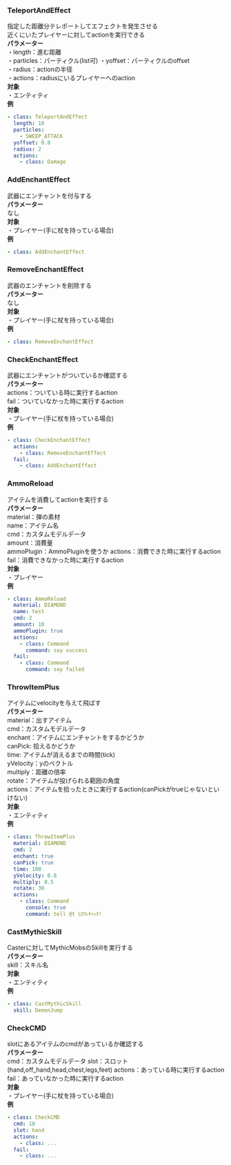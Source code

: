### TeleportAndEffect
指定した距離分テレポートしてエフェクトを発生させる\
近くにいたプレイヤーに対してactionを実行できる\
**パラメーター**\
・length：進む距離\
・particles：パーティクル(list可)
・yoffset：パーティクルのoffset\
・radius：actionの半径\
・actions：radiusにいるプレイヤーへのaction\
**対象**\
・エンティティ\
**例**
```yaml
- class: TeleportAndEffect
  length: 10
  particles:
    - SWEEP_ATTACK
  yoffset: 0.8
  radius: 2
  actions:
    - class: Damage
```

### AddEnchantEffect
武器にエンチャントを付与する\
**パラメーター**\
なし\
**対象**\
・プレイヤー(手に杖を持っている場合)\
**例**
```yaml
- class: AddEnchantEffect
```

### RemoveEnchantEffect
武器のエンチャントを削除する\
**パラメーター**\
なし\
**対象**\
・プレイヤー(手に杖を持っている場合)\
**例**
```yaml
- class: RemoveEnchantEffect
```

### CheckEnchantEffect
武器にエンチャントがついているか確認する\
**パラメーター**\
actions：ついている時に実行するaction\
fail：ついていなかった時に実行するaction\
**対象**\
・プレイヤー(手に杖を持っている場合)\
**例**
```yaml
- class: CheckEnchantEffect
  actions:
    - class: RemoveEnchantEffect
  fail:
    - class: AddEnchantEffect
```

### AmmoReload
アイテムを消費してactionを実行する\
**パラメーター**\
material：弾の素材\
name：アイテム名\
cmd：カスタムモデルデータ\
amount：消費量\
ammoPlugin：AmmoPluginを使うか
actions：消費できた時に実行するaction\
fail：消費できなかった時に実行するaction\
**対象**\
・プレイヤー\
**例**
```yaml
- class: AmmoReload
  material: DIAMOND
  name: test
  cmd: 2
  amount: 10
  ammoPlugin: true
  actions:
    - class: Command
      command: say success
  fail:
    - class: Command
      command: say failed
```

### ThrowItemPlus
アイテムにvelocityを与えて飛ばす\
**パラメーター**\
material：出すアイテム\
cmd：カスタムモデルデータ\
enchant：アイテムにエンチャントをするかどうか\
canPick: 拾えるかどうか\
time: アイテムが消えるまでの時間(tick)\
yVelocity：yのベクトル\
multiply：距離の倍率\
rotate：アイテムが投げられる範囲の角度\
actions：アイテムを拾ったときに実行するaction(canPickがtrueじゃないといけない)\
**対象**\
・エンティティ\
**例**
```yaml
- class: ThrowItemPlus
  material: DIAMOND
  cmd: 2
  enchant: true
  canPick: true
  time: 100
  yVelocity: 0.8
  multiply: 0.5
  rotate: 30
  actions:
    - class: Command
      console: true
      command: tell @t ﾋﾛﾜﾚﾁｬｯﾀ!
```

### CastMythicSkill
Casterに対してMythicMobsのSkillを実行する\
**パラメーター**\
skill：スキル名\
**対象**\
・エンティティ\
**例**
```yaml
- class: CastMythicSkill
  skill: DemonJump
```

### CheckCMD
slotにあるアイテムのcmdがあっているか確認する\
**パラメーター**\
cmd：カスタムモデルデータ
slot：スロット(hand,off_hand,head,chest,legs,feet)
actions：あっている時に実行するaction\
fail：あっていなかった時に実行するaction\
**対象**\
・プレイヤー(手に杖を持っている場合)\
**例**
```yaml
- class: CheckCMD
  cmd: 10
  slot: hand
  actions:
    - class: ...
  fail:
    - class: ...
```

